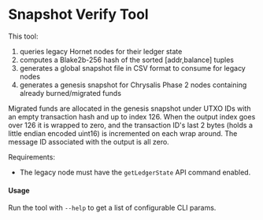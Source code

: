 # Snapshot Verify Tool

This tool:

1. queries legacy Hornet nodes for their ledger state
2. computes a Blake2b-256 hash of the sorted [addr,balance] tuples
3. generates a global snapshot file in CSV format to consume for legacy nodes
4. generates a genesis snapshot for Chrysalis Phase 2 nodes containing already burned/migrated funds

Migrated funds are allocated in the genesis snapshot under UTXO IDs with an empty transaction hash and up to index 126.
When the output index goes over 126 it is wrapped to zero, and the transaction ID's last 2 bytes (holds a little endian
encoded uint16) is incremented on each wrap around. The message ID associated with the output is all zero.

Requirements:
- The legacy node must have the `getLedgerState` API command enabled.

#### Usage

Run the tool with `--help` to get a list of configurable CLI params.